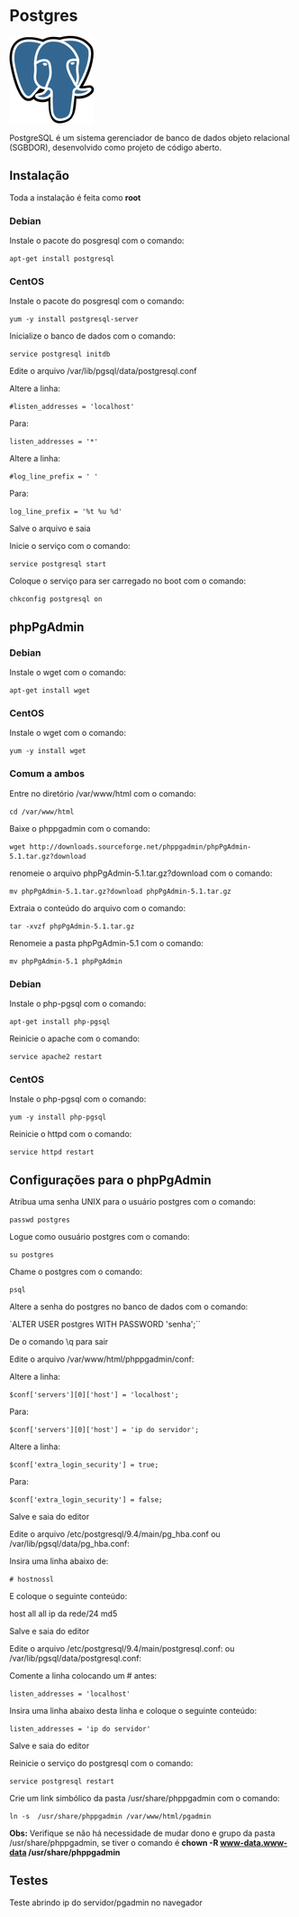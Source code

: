 # Postgres

![](https://github.com/paulo-correia/Linux_Postgres/blob/master/150px-Postgresql_elephant.svg.png)

PostgreSQL é um sistema gerenciador de banco de dados objeto relacional (SGBDOR), desenvolvido como projeto de código aberto.

## Instalação

Toda a instalação é feita como **root**

### Debian

Instale o pacote do posgresql com o comando:

 `apt-get install postgresql`

### CentOS

Instale o pacote do posgresql com o comando:

 `yum -y install postgresql-server`

Inicialize o banco de dados com o comando:

 `service postgresql initdb`

Edite o arquivo /var/lib/pgsql/data/postgresql.conf

Altere a linha:

 `#listen_addresses = 'localhost' `

Para:

 `listen_addresses = '*' `

Altere a linha:

 `#log_line_prefix = ' '`

Para:

 `log_line_prefix = '%t %u %d'`

Salve o arquivo e saia

Inicie o serviço com o comando:

 `service postgresql start`

Coloque o serviço para ser carregado no boot com o comando:

 `chkconfig postgresql on`

## phpPgAdmin

### Debian

Instale o wget com o comando:

 `apt-get install wget`

### CentOS

Instale o wget com o comando:

 `yum -y install wget`

### Comum a ambos

Entre no diretório /var/www/html com o comando:

 `cd /var/www/html`

Baixe o phppgadmin com o comando:

`wget http://downloads.sourceforge.net/phppgadmin/phpPgAdmin-5.1.tar.gz?download`

renomeie o arquivo phpPgAdmin-5.1.tar.gz?download com o comando:

 `mv phpPgAdmin-5.1.tar.gz?download phpPgAdmin-5.1.tar.gz`

Extraia o conteúdo do arquivo com o comando:

 `tar -xvzf phpPgAdmin-5.1.tar.gz`

Renomeie a pasta phpPgAdmin-5.1 com o comando:

 `mv phpPgAdmin-5.1 phpPgAdmin`

### Debian

Instale o php-pgsql com o comando:

 `apt-get install php-pgsql `

Reinicie o apache com o comando:

 `service apache2 restart `

### CentOS

Instale o php-pgsql com o comando:

 `yum -y install php-pgsql`

Reinicie o httpd com o comando:

 `service httpd restart`

## Configurações para o phpPgAdmin

Atribua uma senha UNIX para o usuário postgres com o comando:

 `passwd postgres`

Logue como ousuário postgres com o comando:

 `su postgres`

Chame o postgres com o comando:

 `psql`

Altere a senha do postgres no banco de dados com o comando:

 `ALTER USER postgres WITH PASSWORD 'senha';``

De o comando \\q para sair

Edite o arquivo /var/www/html/phppgadmin/conf:

Altere a linha:

 `$conf['servers'][0]['host'] = 'localhost';`

Para:

 `$conf['servers'][0]['host'] = 'ip do servidor';`

Altere a linha:

 `$conf['extra_login_security'] = true;`

Para:

 `$conf['extra_login_security'] = false;`

Salve e saia do editor

Edite o arquivo /etc/postgresql/9.4/main/pg\_hba.conf ou /var/lib/pgsql/data/pg\_hba.conf:

Insira uma linha abaixo de:

 `# hostnossl`

E coloque o seguinte conteúdo:

host all all ip da rede/24 md5

Salve e saia do editor

Edite o arquivo /etc/postgresql/9.4/main/postgresql.conf: ou /var/lib/pgsql/data/postgresql.conf:

Comente a linha colocando um # antes:

 `listen_addresses = 'localhost'`

Insira uma linha abaixo desta linha e coloque o seguinte conteúdo:

 `listen_addresses = 'ip do servidor'`

Salve e saia do editor

Reinicie o serviço do postgresql com o comando:

 `service postgresql restart`

Crie um link simbólico da pasta /usr/share/phppgadmin com o comando:

 `ln -s  /usr/share/phppgadmin /var/www/html/pgadmin`

**Obs:** Verifique se não há necessidade de mudar dono e grupo da pasta /usr/share/phppgadmin, se tiver o comando é **chown -R www-data.www-data /usr/share/phppgadmin**

Testes
------

Teste abrindo ip do servidor/pgadmin no navegador
